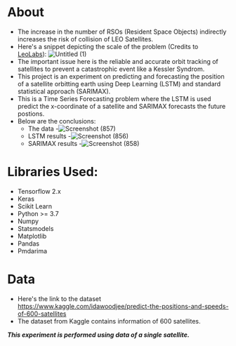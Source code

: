 # About

- The increase in the number of RSOs (Resident Space Objects) indirectly increases the risk of collision of LEO Satellites.
- Here's a snippet depicting the scale of the problem (Credits to [LeoLabs](https://leolabs.space)):
![Untitled (1)](https://user-images.githubusercontent.com/61016383/148759217-f5cd864b-0b15-4f69-861e-46b4011c60a0.gif)
- The important issue here is the reliable and accurate orbit tracking of satellites to prevent a catastrophic event like a Kessler Syndrom.
- This project is an experiment on predicting and forecasting the position of a satellite orbitting earth using Deep Learning (LSTM) and standard statistical approach (SARIMAX).
- This is a Time Series Forecasting problem where the LSTM is used predict the x-coordinate of a satellite and SARIMAX forecasts the future postions.
- Below are the conclusions:
    - The data
      -![Screenshot (857)](https://user-images.githubusercontent.com/61016383/148768188-d9e9a20d-d15c-4dd0-9936-829ab6ef2b0c.png)
    - LSTM results
      -![Screenshot (856)](https://user-images.githubusercontent.com/61016383/148768262-bc465793-9f91-4e31-92db-b2d584c9960c.png)
    - SARIMAX results
      -![Screenshot (858)](https://user-images.githubusercontent.com/61016383/148770784-603b9615-cfde-4beb-bcc8-5d2302b74bc3.png)


# Libraries Used:
- Tensorflow 2.x
- Keras
- Scikit Learn
- Python >= 3.7
- Numpy
- Statsmodels
- Matplotlib
- Pandas
- Pmdarima


# Data
- Here's the link to the dataset <https://www.kaggle.com/idawoodjee/predict-the-positions-and-speeds-of-600-satellites>
- The dataset from Kaggle contains information of 600 satellites. 
 
 ***This experiment is performed using data of a single satellite.***

